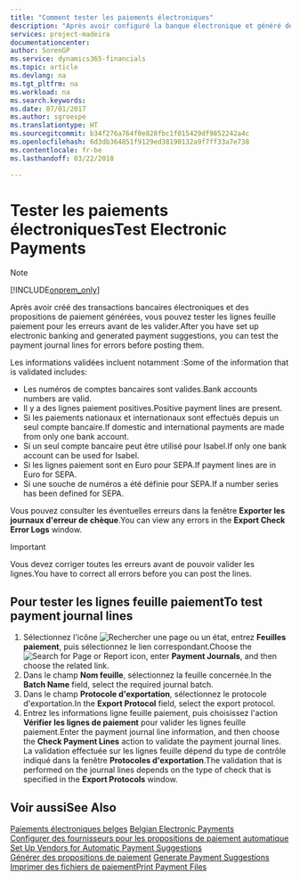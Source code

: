 ```yaml
---
title: "Comment tester les paiements électroniques"
description: "Après avoir configuré la banque électronique et généré des propositions de paiement, vous pouvez tester les lignes feuille paiement pour repérer les éventuelles erreurs avant de valider les lignes."
services: project-madeira
documentationcenter: 
author: SorenGP
ms.service: dynamics365-financials
ms.topic: article
ms.devlang: na
ms.tgt_pltfrm: na
ms.workload: na
ms.search.keywords: 
ms.date: 07/01/2017
ms.author: sgroespe
ms.translationtype: HT
ms.sourcegitcommit: b34f276a764f0e828fbc1f015429df9852242a4c
ms.openlocfilehash: 6d3db364851f9129ed38190132a9f7ff33a7e738
ms.contentlocale: fr-be
ms.lasthandoff: 03/22/2018

---
```

# <a name="test-electronic-payments"></a><span data-ttu-id="80284-103">Tester les paiements électroniques</span><span class="sxs-lookup"><span data-stu-id="80284-103">Test Electronic Payments</span></span>
> [!Note]
> [!INCLUDE[onprem_only](../../includes/onprem_only_md.md)]

<span data-ttu-id="80284-104">Après avoir créé des transactions bancaires électroniques et des propositions de paiement générées, vous pouvez tester les lignes feuille paiement pour les erreurs avant de les valider.</span><span class="sxs-lookup"><span data-stu-id="80284-104">After you have set up electronic banking and generated payment suggestions, you can test the payment journal lines for errors before posting them.</span></span>  

<span data-ttu-id="80284-105">Les informations validées incluent notamment :</span><span class="sxs-lookup"><span data-stu-id="80284-105">Some of the information that is validated includes:</span></span>  

- <span data-ttu-id="80284-106">Les numéros de comptes bancaires sont valides.</span><span class="sxs-lookup"><span data-stu-id="80284-106">Bank accounts numbers are valid.</span></span>  
- <span data-ttu-id="80284-107">Il y a des lignes paiement positives.</span><span class="sxs-lookup"><span data-stu-id="80284-107">Positive payment lines are present.</span></span>  
- <span data-ttu-id="80284-108">Si les paiements nationaux et internationaux sont effectués depuis un seul compte bancaire.</span><span class="sxs-lookup"><span data-stu-id="80284-108">If domestic and international payments are made from only one bank account.</span></span>  
- <span data-ttu-id="80284-109">Si un seul compte bancaire peut être utilisé pour Isabel.</span><span class="sxs-lookup"><span data-stu-id="80284-109">If only one bank account can be used for Isabel.</span></span>  
- <span data-ttu-id="80284-110">Si les lignes paiement sont en Euro pour SEPA.</span><span class="sxs-lookup"><span data-stu-id="80284-110">If payment lines are in Euro for SEPA.</span></span>  
- <span data-ttu-id="80284-111">Si une souche de numéros a été définie pour SEPA.</span><span class="sxs-lookup"><span data-stu-id="80284-111">If a number series has been defined for SEPA.</span></span>  

<span data-ttu-id="80284-112">Vous pouvez consulter les éventuelles erreurs dans la fenêtre **Exporter les journaux d'erreur de chèque**.</span><span class="sxs-lookup"><span data-stu-id="80284-112">You can view any errors in the **Export Check Error Logs** window.</span></span>  

> [!IMPORTANT]  
>  <span data-ttu-id="80284-113">Vous devez corriger toutes les erreurs avant de pouvoir valider les lignes.</span><span class="sxs-lookup"><span data-stu-id="80284-113">You have to correct all errors before you can post the lines.</span></span>  

## <a name="to-test-payment-journal-lines"></a><span data-ttu-id="80284-114">Pour tester les lignes feuille paiement</span><span class="sxs-lookup"><span data-stu-id="80284-114">To test payment journal lines</span></span>  

1.  <span data-ttu-id="80284-115">Sélectionnez l'icône ![Rechercher une page ou un état](../../media/ui-search/search_small.png "icône Rechercher une page ou un état"), entrez **Feuilles paiement**, puis sélectionnez le lien correspondant.</span><span class="sxs-lookup"><span data-stu-id="80284-115">Choose the ![Search for Page or Report](../../media/ui-search/search_small.png "Search for Page or Report icon") icon, enter **Payment Journals**, and then choose the related link.</span></span>  
2.  <span data-ttu-id="80284-116">Dans le champ **Nom feuille**, sélectionnez la feuille concernée.</span><span class="sxs-lookup"><span data-stu-id="80284-116">In the **Batch Name** field, select the required journal batch.</span></span>  
3.  <span data-ttu-id="80284-117">Dans le champ **Protocole d'exportation**, sélectionnez le protocole d'exportation.</span><span class="sxs-lookup"><span data-stu-id="80284-117">In the **Export Protocol** field, select the export protocol.</span></span>  
4.  <span data-ttu-id="80284-118">Entrez les informations ligne feuille paiement, puis choisissez l'action **Vérifier les lignes de paiement** pour valider les lignes feuille paiement.</span><span class="sxs-lookup"><span data-stu-id="80284-118">Enter the payment journal line information, and then choose the **Check Payment Lines** action to validate the payment journal lines.</span></span> <span data-ttu-id="80284-119">La validation effectuée sur les lignes feuille dépend du type de contrôle indiqué dans la fenêtre **Protocoles d'exportation**.</span><span class="sxs-lookup"><span data-stu-id="80284-119">The validation that is performed on the journal lines depends on the type of check that is specified in the **Export Protocols** window.</span></span>  

## <a name="see-also"></a><span data-ttu-id="80284-120">Voir aussi</span><span class="sxs-lookup"><span data-stu-id="80284-120">See Also</span></span>  
 <span data-ttu-id="80284-121">[Paiements électroniques belges](belgian-electronic-payments.md) </span><span class="sxs-lookup"><span data-stu-id="80284-121">[Belgian Electronic Payments](belgian-electronic-payments.md) </span></span>  
 <span data-ttu-id="80284-122">[Configurer des fournisseurs pour les propositions de paiement automatique](how-to-set-up-vendors-for-automatic-payment-suggestions.md) </span><span class="sxs-lookup"><span data-stu-id="80284-122">[Set Up Vendors for Automatic Payment Suggestions](how-to-set-up-vendors-for-automatic-payment-suggestions.md) </span></span>  
 <span data-ttu-id="80284-123">[Générer des propositions de paiement](how-to-generate-payment-suggestions.md) </span><span class="sxs-lookup"><span data-stu-id="80284-123">[Generate Payment Suggestions](how-to-generate-payment-suggestions.md) </span></span>  
 [<span data-ttu-id="80284-124">Imprimer des fichiers de paiement</span><span class="sxs-lookup"><span data-stu-id="80284-124">Print Payment Files</span></span>](how-to-print-payment-files.md)

